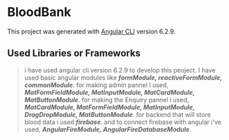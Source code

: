 # BloodBank

This project was generated with [Angular CLI](https://github.com/angular/angular-cli) version 6.2.9.

## Used Libraries or Frameworks

>i have used angular cli version 6.2.9 to develop this peoject. I have used basic angular modules like 
    ***formModule,
    reactiveFormModule,
    commonModule***.
>for making admin pannel I used,
    ***MatFormFieldModule,
    MatInputModule,
    MatCardModule,
    MatButtonModule***.
>for making the Enquiry pannel i used,
    ***MatCardModule,
    MatFormFieldModule,
    MatInputModule,
    DragDropModule,
    MatButtonModule***.
>for backend that will store blood data i used ***firebase***. and to connect firebase with angular i've used,
    ***AngularFireModule,
    AngularFireDatabaseModule***.

    
